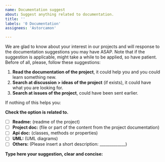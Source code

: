 ```yaml
---
name: Documentation suggest
about: Suggest anything related to documentation.
title: ''
labels: '0 Documentation'
assignees: 'Astorcamon'

---
```


We are glad to know about your interest in our projects and will response to the documentation suggestions you may have ASAP.
Note that if the suggestion is applicable, might take a while to be applied, so have patient.
Before of all, please, follow these suggestions:

1. **Read the documentation of the project**, it could help you and you could learn something new.
2. **Search at discussion > ideas of the project** (if exists), it could have what you are looking for.
3. **Search at issues of the project**, could have been sent earlier.

If nothing of this helps you:

**Check the option is related to.**

- [ ] **Readme:** (readme of the project)
- [ ] **Project doc:** (file or part of the content from the project documentation)
- [ ] **Api doc:** (classes, methods or properties)
- [ ] **UML:** (UML diagrams)
- [ ] **Others:** (Please insert a short description: _____________)

**Type here your suggestion, clear and concise:**
